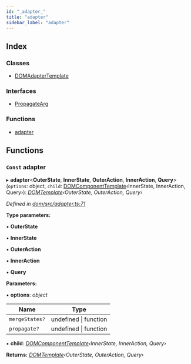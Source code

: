 ```yaml
---
id: "_adapter_"
title: "adapter"
sidebar_label: "adapter"
---
```


## Index

### Classes

* [DOMAdapterTemplate](../classes/_adapter_.domadaptertemplate.md)

### Interfaces

* [PropagateArg](../interfaces/_adapter_.propagatearg.md)

### Functions

* [adapter](_adapter_.md#const-adapter)

## Functions

### `Const` adapter

▸ **adapter**<**OuterState**, **InnerState**, **OuterAction**, **InnerAction**, **Query**>(`options`: object, `child`: [DOMComponentTemplate](../classes/_component_.domcomponenttemplate.md)‹InnerState, InnerAction, Query›): *[DOMTemplate](../interfaces/_template_.domtemplate.md)‹OuterState, OuterAction, Query›*

*Defined in [dom/src/adapter.ts:71](https://github.com/fponticelli/tempo/blob/master/dom/src/adapter.ts#L71)*

**Type parameters:**

▪ **OuterState**

▪ **InnerState**

▪ **OuterAction**

▪ **InnerAction**

▪ **Query**

**Parameters:**

▪ **options**: *object*

Name | Type |
------ | ------ |
`mergeStates?` | undefined &#124; function |
`propagate?` | undefined &#124; function |

▪ **child**: *[DOMComponentTemplate](../classes/_component_.domcomponenttemplate.md)‹InnerState, InnerAction, Query›*

**Returns:** *[DOMTemplate](../interfaces/_template_.domtemplate.md)‹OuterState, OuterAction, Query›*
